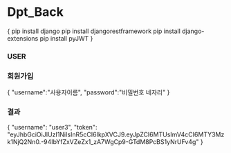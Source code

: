# Dpt_Back
{
  pip install django
  pip install djangorestframework
  pip install django-extensions
  pip install pyJWT
  }
  
### USER
### 회원가입
  {
      "username":"사용자이름",
      "password":"비밀번호 네자리"
   }
   
### 결과
   {
      "username": "user3",
      "token": "eyJhbGciOiJIUzI1NiIsInR5cCI6IkpXVCJ9.eyJpZCI6MTUsImV4cCI6MTY3Mzk1NjQ2Nn0.-94IbYfZxVZeZx1_zA7WgCp9-GTdM8PcBS1yNrUFv4g"
  }
   
   
